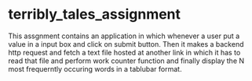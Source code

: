 # terribly_tales_assignment
This assgnment contains an application in which whenever a user put a value in a input box and click on submit button. Then it makes a backend http request and fetch a text file hosted at another link in which it has to read that file and perform work counter function and finally display the N most frequerntly occuring words in a tablubar format.
